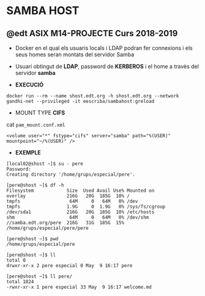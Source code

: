 # SAMBA HOST
## @edt ASIX M14-PROJECTE Curs 2018-2019


* Docker en el qual els usuaris locals i LDAP podran fer connexions i els seus homes seran montats del servidor Samba

* Usuari obtingut de **LDAP**, password de **KERBEROS** i el home a travès del servidor **samba**


* **EXECUCIÓ**

```
docker run --rm --name shost.edt.org -h shost.edt.org --network gandhi-net --privileged -it eescriba/sambahost:greload

```

* MOUNT TYPE **CIFS** 
 
cat `pam_mount.conf.xml` 

```
<volume user="*" fstype="cifs" server="samba" path="%(USER)" mountpoint="~/%(USER)" />

```


* **EXEMPLE**

```
[local02@shost ~]$ su - pere
Password: 
Creating directory '/home/grups/especial/pere'.

[pere@shost ~]$ df -h
Filesystem            Size  Used Avail Use% Mounted on
overlay               216G   20G  185G  10% /
tmpfs                  64M     0   64M   0% /dev
tmpfs                 1.9G     0  1.9G   0% /sys/fs/cgroup
/dev/sda1             216G   20G  185G  10% /etc/hosts
shm                    64M     0   64M   0% /dev/shm
//samba.edt.org/pere  216G   31G  185G  15% /home/grups/especial/pere/pere

[pere@shost ~]$ pwd
/home/grups/especial/pere

[pere@shost ~]$ ll
total 0
drwxr-xr-x 2 pere especial 0 May  9 16:17 pere

[pere@shost ~]$ ll pere/
total 1024
-rwxr-xr-x 1 pere especial 33 May  9 16:17 welcome.md

```
